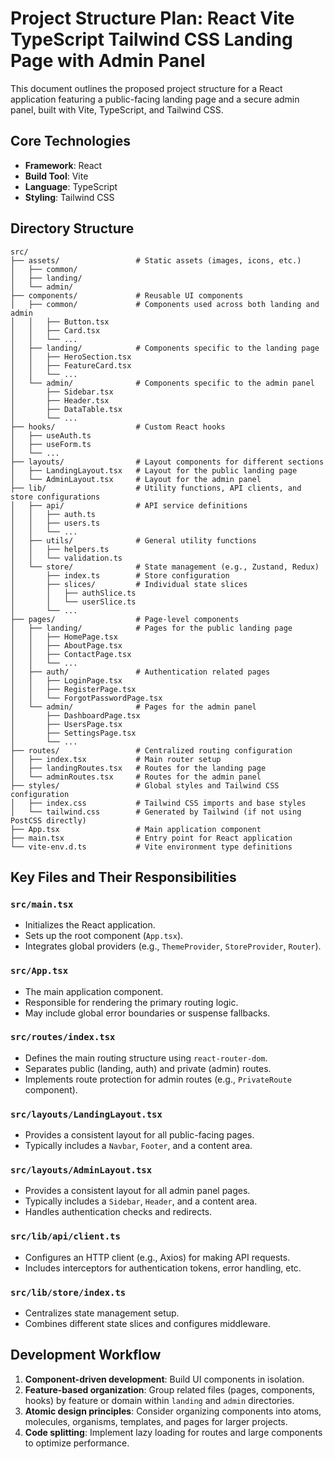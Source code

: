 # Project Structure Plan: React Vite TypeScript Tailwind CSS Landing Page with Admin Panel

This document outlines the proposed project structure for a React application featuring a public-facing landing page and a secure admin panel, built with Vite, TypeScript, and Tailwind CSS.

## Core Technologies

- **Framework**: React
- **Build Tool**: Vite
- **Language**: TypeScript
- **Styling**: Tailwind CSS

## Directory Structure

```
src/
├── assets/                 # Static assets (images, icons, etc.)
│   ├── common/
│   ├── landing/
│   └── admin/
├── components/             # Reusable UI components
│   ├── common/             # Components used across both landing and admin
│   │   ├── Button.tsx
│   │   ├── Card.tsx
│   │   └── ...
│   ├── landing/            # Components specific to the landing page
│   │   ├── HeroSection.tsx
│   │   ├── FeatureCard.tsx
│   │   └── ...
│   └── admin/              # Components specific to the admin panel
│       ├── Sidebar.tsx
│       ├── Header.tsx
│       ├── DataTable.tsx
│       └── ...
├── hooks/                  # Custom React hooks
│   ├── useAuth.ts
│   ├── useForm.ts
│   └── ...
├── layouts/                # Layout components for different sections
│   ├── LandingLayout.tsx   # Layout for the public landing page
│   └── AdminLayout.tsx     # Layout for the admin panel
├── lib/                    # Utility functions, API clients, and store configurations
│   ├── api/                # API service definitions
│   │   ├── auth.ts
│   │   ├── users.ts
│   │   └── ...
│   ├── utils/              # General utility functions
│   │   ├── helpers.ts
│   │   └── validation.ts
│   └── store/              # State management (e.g., Zustand, Redux)
│       ├── index.ts        # Store configuration
│       ├── slices/         # Individual state slices
│       │   ├── authSlice.ts
│       │   └── userSlice.ts
│       └── ...
├── pages/                  # Page-level components
│   ├── landing/            # Pages for the public landing page
│   │   ├── HomePage.tsx
│   │   ├── AboutPage.tsx
│   │   ├── ContactPage.tsx
│   │   └── ...
│   ├── auth/               # Authentication related pages
│   │   ├── LoginPage.tsx
│   │   ├── RegisterPage.tsx
│   │   └── ForgotPasswordPage.tsx
│   └── admin/              # Pages for the admin panel
│       ├── DashboardPage.tsx
│       ├── UsersPage.tsx
│       ├── SettingsPage.tsx
│       └── ...
├── routes/                 # Centralized routing configuration
│   ├── index.tsx           # Main router setup
│   ├── landingRoutes.tsx   # Routes for the landing page
│   └── adminRoutes.tsx     # Routes for the admin panel
├── styles/                 # Global styles and Tailwind CSS configuration
│   ├── index.css           # Tailwind CSS imports and base styles
│   └── tailwind.css        # Generated by Tailwind (if not using PostCSS directly)
├── App.tsx                 # Main application component
├── main.tsx                # Entry point for React application
└── vite-env.d.ts           # Vite environment type definitions
```

## Key Files and Their Responsibilities

### `src/main.tsx`

- Initializes the React application.
- Sets up the root component (`App.tsx`).
- Integrates global providers (e.g., `ThemeProvider`, `StoreProvider`, `Router`).

### `src/App.tsx`

- The main application component.
- Responsible for rendering the primary routing logic.
- May include global error boundaries or suspense fallbacks.

### `src/routes/index.tsx`

- Defines the main routing structure using `react-router-dom`.
- Separates public (landing, auth) and private (admin) routes.
- Implements route protection for admin routes (e.g., `PrivateRoute` component).

### `src/layouts/LandingLayout.tsx`

- Provides a consistent layout for all public-facing pages.
- Typically includes a `Navbar`, `Footer`, and a content area.

### `src/layouts/AdminLayout.tsx`

- Provides a consistent layout for all admin panel pages.
- Typically includes a `Sidebar`, `Header`, and a content area.
- Handles authentication checks and redirects.

### `src/lib/api/client.ts`

- Configures an HTTP client (e.g., Axios) for making API requests.
- Includes interceptors for authentication tokens, error handling, etc.

### `src/lib/store/index.ts`

- Centralizes state management setup.
- Combines different state slices and configures middleware.

## Development Workflow

1. **Component-driven development**: Build UI components in isolation.
2. **Feature-based organization**: Group related files (pages, components, hooks) by feature or domain within `landing` and `admin` directories.
3. **Atomic design principles**: Consider organizing components into atoms, molecules, organisms, templates, and pages for larger projects.
4. **Code splitting**: Implement lazy loading for routes and large components to optimize performance.
